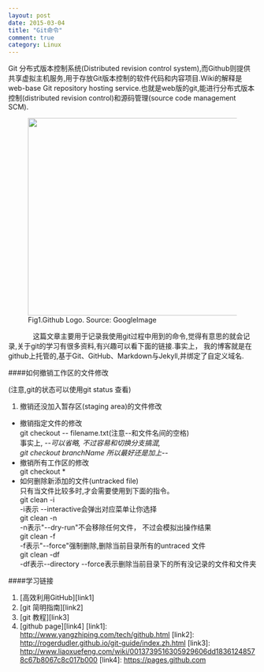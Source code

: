 ```yaml
---
layout: post
date: 2015-03-04
title: "Git命令"
comment: true
category: Linux
---
```

<p class="intro"><span class="dropcap">Git</span> 分布式版本控制系统(Distributed revision control system),而Github则提供共享虚拟主机服务,用于存放Git版本控制的软件代码和内容项目.Wiki的解释是web-base Git repository hosting service.也就是web版的git,能进行分布式版本控制(distributed revision control)和源码管理(source code management SCM).</p>
 <figure>
 <img src="{{ site.url  }}/assets/img/github.jpg" alt="" width="500" height="400">
<figcaption>Fig1.Github Logo. Source: GoogleImage</figcaption>
</figure>
<p style="text-indent: 50px;"> 这篇文章主要用于记录我使用git过程中用到的命令,觉得有意思的就会记录,关于git的学习有很多资料,有兴趣可以看下面的链接.事实上， 我的博客就是在github上托管的,基于Git、GitHub、Markdown与Jekyll,并绑定了自定义域名.</p>
####如何撤销工作区的文件修改

(注意,git的状态可以使用git status 查看)    
1. 撤销还没加入暂存区(staging area)的文件修改    
    
*  撤销指定文件的修改    
		git checkout -- filename.txt(注意--和文件名间的空格)    
		事实上, *--*可以省略, 不过容易和切换分支搞混,     
		git checkout branchName 所以最好还是加上*--*     
*  撤销所有工作区的修改    
	    git checkout *    
* 如何删除新添加的文件(untracked file)    
	    只有当文件比较多时,才会需要使用到下面的指令。    
   	    git clean -i    
	    -i表示 --interactive会弹出对应菜单让你选择    
	    git clean -n    
		-n表示"--dry-run"不会移除任何文件， 不过会模拟出操作结果    
		git clean -f    
		-f表示"--force"强制删除,删除当前目录所有的untraced 文件    
		git clean -df     
		-df表示--directory --force表示删除当前目录下的所有没记录的文件和文件夹

####学习链接    
1. [高效利用GitHub][link1]   
2. [git 简明指南][link2]   
3. [git 教程][link3]
3. [github page][link4]
[link1]: http://www.yangzhiping.com/tech/github.html
[link2]: http://rogerdudler.github.io/git-guide/index.zh.html
[link3]: http://www.liaoxuefeng.com/wiki/0013739516305929606dd18361248578c67b8067c8c017b000
[link4]: https://pages.github.com
